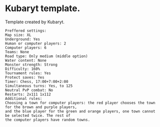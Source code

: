 # Kubaryt template.

Template created by Kubaryt.

    Preffered settings:
    Map size: XL
    Underground: Yes
    Human or computer players: 2
    Computer players: 6
    Teams: None
    Road type: Only medium (middle option)
    Water content: None
    Monster strength: Strong
    Difficulty: 160%
    Tournament rules: Yes
    Protect saves: Yes
    Timer: Chess, 17:00+7:00+2:00
    Simultaneous turns: Yes, to 125
    Neutral PvP combat: No
    Restarts: 2x111 1x112
    Additional rules:
    Choosing a town for computer players: the red player chooses the town for the brown and purple players,
    and the blue player for the green and orange players, one town cannot be selected twice. The rest of 
    the computer players have random towns.
